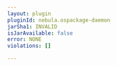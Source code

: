 ```yaml
---
layout: plugin
pluginId: nebula.ospackage-daemon
jarSha1: INVALID
isJarAvailable: false
error: NONE
violations: []

---
```

